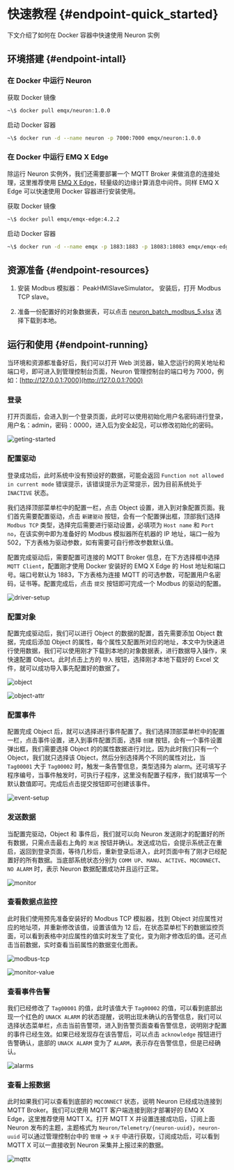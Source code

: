 # 快速教程 {#endpoint-quick_started}

下文介绍了如何在 Docker 容器中快速使用 Neuron 实例

## 环境搭建 {#endpoint-intall}

### 在 Docker 中运行 Neuron

获取 Docker 镜像

```bash
~\$ docker pull emqx/neuron:1.0.0
```

启动 Docker 容器

```bash
~\$ docker run -d --name neuron -p 7000:7000 emqx/neuron:1.0.0
```

### 在 Docker 中运行 EMQ X Edge

除运行 Neuron 实例外，我们还需要部署一个 MQTT Broker 来做消息的连接处理，这里推荐使用 [EMQ X Edge](https://www.emqx.io/cn/downloads#edge)，轻量级的边缘计算消息中间件。同样 EMQ X Edge 可以快速使用 Docker 容器进行安装使用。

获取 Docker 镜像

```bash
~\$ docker pull emqx/emqx-edge:4.2.2
```

启动 Docker 容器

```bash
~\$ docker run -d --name emqx -p 1883:1883 -p 18083:18083 emqx/emqx-edge:4.2.2
```

## 资源准备 {#endpoint-resources}

1. 安装 Modbus 模拟器： PeakHMISlaveSimulator。 安装后，打开 Modbus TCP slave。

2. 准备一份配置好的对象数据表，可以点击 [neuron_batch_modbus_5.xlsx](https://github.com/emqx/edge-stack/blob/master/developer-scripts/neuron_batch_modbus_5.xlsx) 选择下载到本地。

## 运行和使用 {#endpoint-running}

当环境和资源都准备好后，我们可以打开 Web 浏览器，输入您运行的网关地址和端口号，即可进入到管理控制台页面，Neuron 管理控制台的端口号为 7000，例如：[http://127.0.0.1:7000](http://127.0.0.1:7000)

### 登录

打开页面后，会进入到一个登录页面，此时可以使用初始化用户名密码进行登录，用户名：admin，密码：0000，进入后为安全起见，可以修改初始化的密码。

![geting-started](.../../../assets/images/getting-started/geting-started.png)

### 配置驱动

登录成功后，此时系统中没有预设好的数据，可能会返回 `Function not allowed in current mode` 错误提示，该错误提示为正常提示，因为目前系统处于 `INACTIVE` 状态。

我们选择顶部菜单栏中的配置一栏，点击 Object 设置，进入到对象配置页面。我们首先需要配置驱动，点击 `新建驱动` 按钮，会有一个配置弹出框，顶部我们选择 `Modbus TCP` 类型，选择完后需要进行驱动设置，必填项为 `Host name` 和 `Port no`，在该实例中即为准备好的 Modbus 模拟器所在机器的 IP 地址，端口一般为 502，下方表格为驱动参数，如有需要可自行修改参数默认值。

配置完成驱动后，需要配置可连接的 MQTT Broker 信息，在下方选择框中选择 `MQTT Client`，配置刚才使用 Docker 安装好的 EMQ X Edge 的 Host 地址和端口号。端口号默认为 1883，下方表格为连接 MQTT 的可选参数，可配置用户名密码，证书等。配置完成后，点击 `提交` 按钮即可完成一个 Modbus 的驱动的配置。

![driver-setup](.../../../assets/images/getting-started/driver-setup.png)

### 配置对象

配置完成驱动后，我们可以进行 Object 的数据的配置，首先需要添加 Object 数据，完成后添加 Object 的属性，每个属性又配置所对应的地址，本文中为快速进行使用数据，我们可以使用刚才下载到本地的对象数据表，进行数据导入操作，来快速配置 Object。此时点击上方的 `导入` 按钮，选择刚才本地下载好的 Excel 文件，就可以成功导入事先配置好的数据了。

![object](.../../../assets/images/getting-started/object.png)

![object-attr](.../../../assets/images/getting-started/object-attr.png)

### 配置事件

配置完成 Object 后，就可以选择进行事件配置了。我们选择顶部菜单栏中的配置一栏，点击事件设置，进入到事件配置页面，选择 `创建` 按钮，会有一个事件设置弹出框，我们需要选择 Object 的的属性数据进行对比，因为此时我们只有一个 Object，我们就只选择该 Object，然后分别选择两个不同的属性对比，当 `Tag00001` 大于 `Tag00002` 时，触发一条告警信息，类型选择为 alarm。还可填写子程序编号，当事件触发时，可执行子程序，这里没有配置子程序，我们就填写一个默认数值即可。完成后点击提交按钮即可创建该事件。

![event-setup](.../../../assets/images/getting-started/event-setup.png)

### 发送数据

当配置完驱动，Object 和 事件后，我们就可以向 Neuron 发送刚才的配置好的所有数据，只需点击最右上角的 `发送` 按钮并确认。发送成功后，会提示系统正在重启，返回到登录页面，等待几秒后，重新登录后进入，此时页面中有了刚才已经配置好的所有数据。当底部系统状态分别为 `COMM UP`、`MANU`、`ACTIVE`、`MQCONNECT`、`NO ALARM` 时，表示 Neuron 数据配置成功并且运行正常。

![monitor](.../../../assets/images/getting-started/monitor.png)

### 查看数据点监控

此时我们使用预先准备安装好的 Modbus TCP 模拟器，找到 Object 对应属性对应的地址项，并重新修改该值，设置该值为 12 后，在状态菜单栏下的数据监控页面，可以看到表格中对应属性的值实时发生了变化，变为刚才修改后的值。还可点击当前数据，实时查看当前属性的数据变化图表。

![modbus-tcp](.../../../assets/images/getting-started/modbus-tcp.png)

![monitor-value](.../../../assets/images/getting-started/monitor-value.png)

### 查看事件告警

我们已经修改了 `Tag00001` 的值，此时该值大于 `Tag00002` 的值，可以看到底部出现一个红色的 `UNACK ALARM` 的状态提醒，说明出现未确认的告警信息，我们可以选择状态菜单栏，点击当前告警项，进入到告警页面查看告警信息，说明刚才配置的事件已经生效。如果已经发现存在该告警后，可以点击 `acknowledge` 按钮进行告警确认，底部的 `UNACK ALARM` 变为了 `ALARM`，表示存在告警信息，但是已经确认。

![alarms](.../../../assets/images/getting-started/alarms.png)

### 查看上报数据

此时如果我们可以查看到底部的 `MQCONNECT` 状态，说明 Neuron 已经成功连接到 MQTT Broker。我们可以使用 MQTT 客户端连接到刚才部署好的 EMQ X Edge，这里推荐使用 MQTT X。打开 MQTT X 并设置连接成功后，订阅上面 Neuron 发布的主题，主题格式为 `Neuron/Telemetry/{neuron-uuid}`，`neuron-uuid` 可以通过管理控制台中的 `管理` -> `关于` 中进行获取，订阅成功后，可以看到 MQTT X 可以一直接收到 Neuron 采集并上报过来的数据。

![mqttx](.../../../assets/images/getting-started/mqttx.png)
